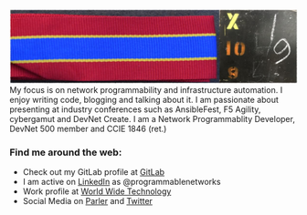 <img src="https://raw.githubusercontent.com/joelwking/joelwking/master/images/eic_banner_1200.jpg" width="520" height="130" alt="banner that says Joel W. King - Network Programmablity Developer, DevNet 500, CCIE 1846 (ret.)">
My focus is on network programmability and infrastructure automation. I enjoy writing code, blogging and talking about it. I am passionate about presenting at industry conferences such as AnsibleFest, F5 Agility, cybergamut and DevNet Create. I am a Network Programmablity Developer, DevNet 500 member and CCIE 1846 (ret.)

### Find me around the web:
- Check out my GitLab profile at <a href="https://gitlab.com/joelwking">GitLab</a>
- I am active on <a href="https://www.linkedin.com/in/programmablenetworks/">LinkedIn</a> as @programmablenetworks
- Work profile at <a href="https://www.wwt.com/profile/joel-king">World Wide Technology</a>
- Social Media on <a href="https://parler.com/joelwking">Parler</a> and <a href="https://twitter.com/joel_w_king">Twitter</a>
<!--
**joelwking/joelwking** is a ✨ _special_ ✨ repository because its `README.md` (this file) appears on your GitHub profile.

Here are some ideas to get you started:

- 🔭 I’m currently working on ...
- 🌱 I’m currently learning ...
- 👯 I’m looking to collaborate on ...
- 🤔 I’m looking for help with ...
- 💬 Ask me about ...
- 📫 How to reach me: ...
- 😄 Pronouns: ...
- ⚡ Fun fact: ...
-->
